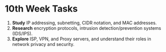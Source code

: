 # 10th Week Tasks

1. **Study** IP addressing, subnetting, CIDR notation, and MAC addresses.  
2. **Research** encryption protocols, intrusion detection/prevention systems (IDS/IPS).  
3. **Explore** ISP, VPN, and Proxy servers, and understand their roles in network privacy and security.

